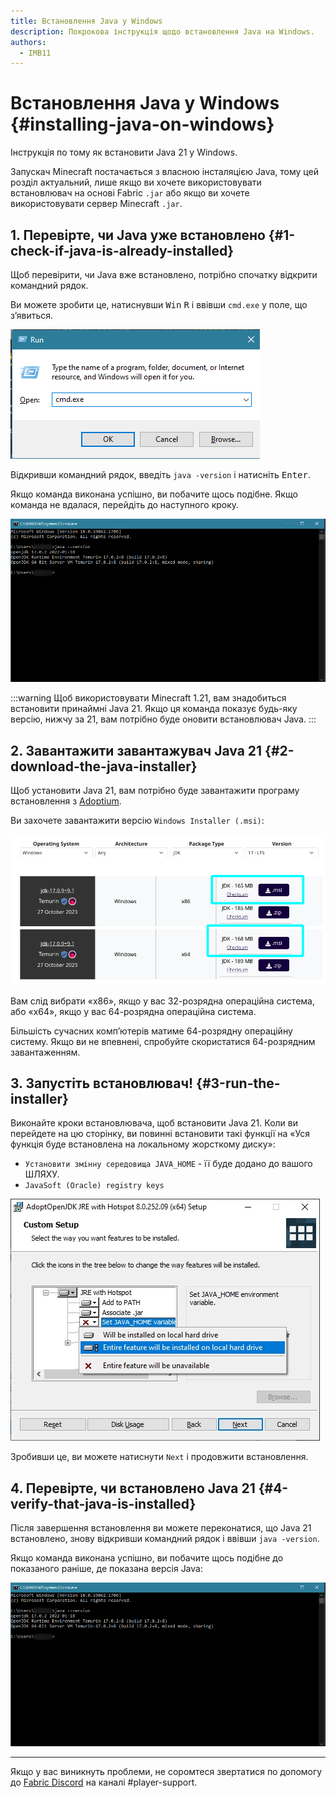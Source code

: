 ```yaml
---
title: Встановлення Java у Windows
description: Покрокова інструкція щодо встановлення Java на Windows.
authors:
  - IMB11
---
```


# Встановлення Java у Windows {#installing-java-on-windows}

Інструкція по тому як встановити Java 21 у Windows.

Запускач Minecraft постачається з власною інсталяцією Java, тому цей розділ актуальний, лише якщо ви хочете використовувати встановлювач на основі Fabric `.jar` або якщо ви хочете використовувати сервер Minecraft `.jar`.

## 1. Перевірте, чи Java уже встановлено {#1-check-if-java-is-already-installed}

Щоб перевірити, чи Java вже встановлено, потрібно спочатку відкрити командний рядок.

Ви можете зробити це, натиснувши <kbd>Win</kbd> <kbd>R</kbd> і ввівши `cmd.exe` у поле, що з’явиться.

![Діалогове вікно запуску Windows із "cmd.exe" на панелі запуску](/assets/players/installing-java/windows-run-dialog.png)

Відкривши командний рядок, введіть `java -version` і натисніть <kbd>Enter</kbd>.

Якщо команда виконана успішно, ви побачите щось подібне. Якщо команда не вдалася, перейдіть до наступного кроку.

![Командний рядок із введеним "java -version"](/assets/players/installing-java/windows-java-version.png)

:::warning
Щоб використовувати Minecraft 1.21, вам знадобиться встановити принаймні Java 21. Якщо ця команда показує будь-яку версію, нижчу за 21, вам потрібно буде оновити встановлювач Java.
:::

## 2. Завантажити завантажувач Java 21 {#2-download-the-java-installer}

Щоб установити Java 21, вам потрібно буде завантажити програму встановлення з [Adoptium](https://adoptium.net/en-GB/temurin/releases/?os=windows\&package=jdk\&version=21).

Ви захочете завантажити версію `Windows Installer (.msi)`:

![Сторінка завантаження Adoptium із виділеним встановлювачем Windows (.msi)](/assets/players/installing-java/windows-download-java.png)

Вам слід вибрати «x86», якщо у вас 32-розрядна операційна система, або «x64», якщо у вас 64-розрядна операційна система.

Більшість сучасних комп’ютерів матиме 64-розрядну операційну систему. Якщо ви не впевнені, спробуйте скористатися 64-розрядним завантаженням.

## 3. Запустіть встановлювач! {#3-run-the-installer}

Виконайте кроки встановлювача, щоб встановити Java 21. Коли ви перейдете на цю сторінку, ви повинні встановити такі функції на «Уся функція буде встановлена ​​на локальному жорсткому диску»:

- `Установити змінну середовища JAVA_HOME` - її буде додано до вашого ШЛЯХУ.
- `JavaSoft (Oracle) registry keys`

![Встановлювач Java 21 із виділеними параметрами «Встановити змінну JAVA\_HOME» і «ключами реєстру JavaSoft (Oracle)»](/assets/players/installing-java/windows-wizard-screenshot.png)

Зробивши це, ви можете натиснути `Next` і продовжити встановлення.

## 4. Перевірте, чи встановлено Java 21 {#4-verify-that-java-is-installed}

Після завершення встановлення ви можете переконатися, що Java 21 встановлено, знову відкривши командний рядок і ввівши `java -version`.

Якщо команда виконана успішно, ви побачите щось подібне до показаного раніше, де показана версія Java:

![Командний рядок із введеним "java -version"](/assets/players/installing-java/windows-java-version.png)

---

Якщо у вас виникнуть проблеми, не соромтеся звертатися по допомогу до [Fabric Discord](https://discord.gg/v6v4pMv) на каналі #player-support.
